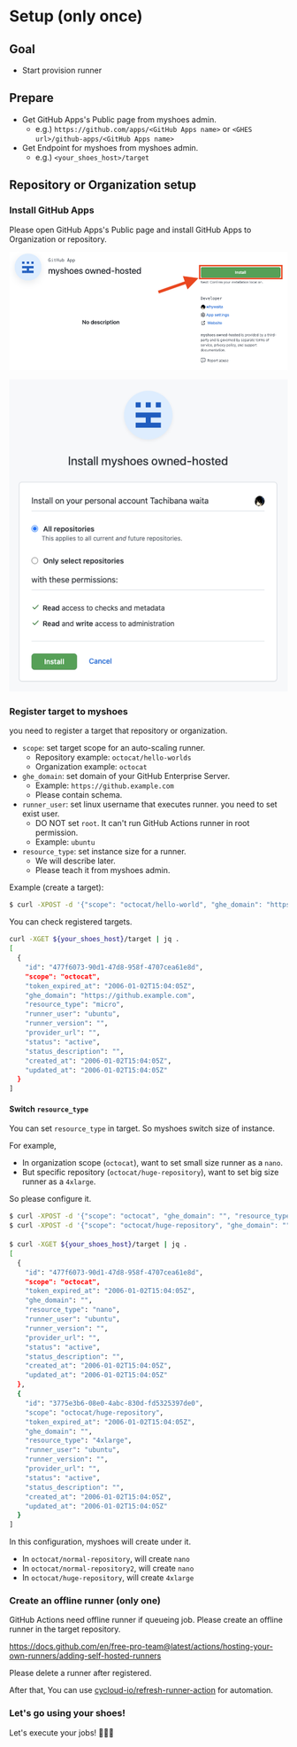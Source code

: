 # Setup (only once)

## Goal

- Start provision runner

## Prepare

- Get GitHub Apps's Public page from myshoes admin.
  - e.g.) `https://github.com/apps/<GitHub Apps name>` or `<GHES url>/github-apps/<GitHub Apps name>`
- Get Endpoint for myshoes from myshoes admin.
  - e.g.) `<your_shoes_host>/target`

## Repository or Organization setup

### Install GitHub Apps

Please open GitHub Apps's Public page and install GitHub Apps to Organization or repository.

![](./assets/img/02_01_githubapps_publicpage.png)

![](./assets/img/02_01_githubapps_installpage.png)

### Register target to myshoes

you need to register a target that repository or organization.

- `scope`: set target scope for an auto-scaling runner.
  - Repository example: `octocat/hello-worlds`
  - Organization example: `octocat`
- `ghe_domain`: set domain of your GitHub Enterprise Server.
  - Example: `https://github.example.com`
  - Please contain schema.
- `runner_user`: set linux username that executes runner. you need to set exist user.
  - DO NOT set `root`. It can't run GitHub Actions runner in root permission.
  - Example: `ubuntu`
- `resource_type`: set instance size for a runner.
  - We will describe later.
  - Please teach it from myshoes admin.

Example (create a target):

```bash
$ curl -XPOST -d '{"scope": "octocat/hello-world", "ghe_domain": "https://github.example.com", "resource_type": "micro", "runner_user": "ubuntu"}' ${your_shoes_host}/target
```

You can check registered targets.

```bash
curl -XGET ${your_shoes_host}/target | jq .
[
  {
    "id": "477f6073-90d1-47d8-958f-4707cea61e8d",
    "scope": "octocat",
    "token_expired_at": "2006-01-02T15:04:05Z",
    "ghe_domain": "https://github.example.com",
    "resource_type": "micro",
    "runner_user": "ubuntu",
    "runner_version": "",
    "provider_url": "",
    "status": "active",
    "status_description": "",
    "created_at": "2006-01-02T15:04:05Z",
    "updated_at": "2006-01-02T15:04:05Z"
  }
]
```

#### Switch `resource_type`

You can set `resource_type` in target. So myshoes switch size of instance.

For example,

- In organization scope (`octocat`), want to set small size runner as a `nano`.
- But specific repository (`octocat/huge-repository`), want to set big size runner as a `4xlarge`.

So please configure it.

```bash
$ curl -XPOST -d '{"scope": "octocat", "ghe_domain": "", "resource_type": "nano", "runner_user": "ubuntu"}' ${your_shoes_host}/target
$ curl -XPOST -d '{"scope": "octocat/huge-repository", "ghe_domain": "", "resource_type": "4xlarge", "runner_user": "ubuntu"}' ${your_shoes_host}/target

$ curl -XGET ${your_shoes_host}/target | jq .
[
  {
    "id": "477f6073-90d1-47d8-958f-4707cea61e8d",
    "scope": "octocat",
    "token_expired_at": "2006-01-02T15:04:05Z",
    "ghe_domain": "",
    "resource_type": "nano",
    "runner_user": "ubuntu",
    "runner_version": "",
    "provider_url": "",
    "status": "active",
    "status_description": "",
    "created_at": "2006-01-02T15:04:05Z",
    "updated_at": "2006-01-02T15:04:05Z"
  },
  {
    "id": "3775e3b6-08e0-4abc-830d-fd5325397de0",
    "scope": "octocat/huge-repository",
    "token_expired_at": "2006-01-02T15:04:05Z",
    "ghe_domain": "",
    "resource_type": "4xlarge",
    "runner_user": "ubuntu",
    "runner_version": "",
    "provider_url": "",
    "status": "active",
    "status_description": "",
    "created_at": "2006-01-02T15:04:05Z",
    "updated_at": "2006-01-02T15:04:05Z"
  }
]
```

In this configuration, myshoes will create under it.

- In `octocat/normal-repository`, will create `nano`
- In `octocat/normal-repository2`, will create `nano`
- In `octocat/huge-repository`, will create `4xlarge`

### Create an offline runner (only one)

GitHub Actions need offline runner if queueing job.
Please create an offline runner in the target repository.

https://docs.github.com/en/free-pro-team@latest/actions/hosting-your-own-runners/adding-self-hosted-runners

Please delete a runner after registered.

After that, You can use [cycloud-io/refresh-runner-action](https://github.com/cycloud-io/refresh-runner-action) for automation.

### Let's go using your shoes!

Let's execute your jobs! :runner::runner::runner:
